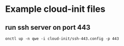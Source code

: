 # Example cloud-init files

## run ssh server on port 443

```
onctl up -n qwe -i cloud-init/ssh-443.config -p 443
```
